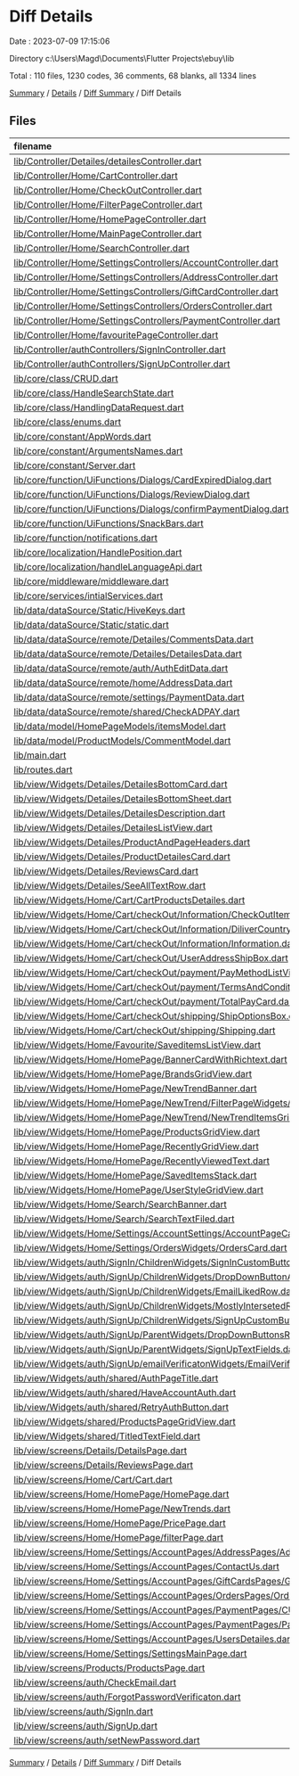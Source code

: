 # Diff Details

Date : 2023-07-09 17:15:06

Directory c:\\Users\\Magd\\Documents\\Flutter Projects\\ebuy\\lib

Total : 110 files,  1230 codes, 36 comments, 68 blanks, all 1334 lines

[Summary](results.md) / [Details](details.md) / [Diff Summary](diff.md) / Diff Details

## Files
| filename | language | code | comment | blank | total |
| :--- | :--- | ---: | ---: | ---: | ---: |
| [lib/Controller/Detailes/detailesController.dart](/lib/Controller/Detailes/detailesController.dart) | Dart | 139 | 0 | 6 | 145 |
| [lib/Controller/Home/CartController.dart](/lib/Controller/Home/CartController.dart) | Dart | 24 | 0 | -1 | 23 |
| [lib/Controller/Home/CheckOutController.dart](/lib/Controller/Home/CheckOutController.dart) | Dart | 20 | -3 | 0 | 17 |
| [lib/Controller/Home/FilterPageController.dart](/lib/Controller/Home/FilterPageController.dart) | Dart | 67 | 0 | 2 | 69 |
| [lib/Controller/Home/HomePageController.dart](/lib/Controller/Home/HomePageController.dart) | Dart | -37 | 0 | -4 | -41 |
| [lib/Controller/Home/MainPageController.dart](/lib/Controller/Home/MainPageController.dart) | Dart | 21 | 0 | 1 | 22 |
| [lib/Controller/Home/SearchController.dart](/lib/Controller/Home/SearchController.dart) | Dart | 56 | 0 | 5 | 61 |
| [lib/Controller/Home/SettingsControllers/AccountController.dart](/lib/Controller/Home/SettingsControllers/AccountController.dart) | Dart | 62 | 0 | 3 | 65 |
| [lib/Controller/Home/SettingsControllers/AddressController.dart](/lib/Controller/Home/SettingsControllers/AddressController.dart) | Dart | 23 | 0 | 0 | 23 |
| [lib/Controller/Home/SettingsControllers/GiftCardController.dart](/lib/Controller/Home/SettingsControllers/GiftCardController.dart) | Dart | 0 | 0 | 1 | 1 |
| [lib/Controller/Home/SettingsControllers/OrdersController.dart](/lib/Controller/Home/SettingsControllers/OrdersController.dart) | Dart | 34 | 0 | 0 | 34 |
| [lib/Controller/Home/SettingsControllers/PaymentController.dart](/lib/Controller/Home/SettingsControllers/PaymentController.dart) | Dart | -19 | 0 | -1 | -20 |
| [lib/Controller/Home/favouritePageController.dart](/lib/Controller/Home/favouritePageController.dart) | Dart | 1 | 0 | 0 | 1 |
| [lib/Controller/authControllers/SignInController.dart](/lib/Controller/authControllers/SignInController.dart) | Dart | 10 | 0 | -1 | 9 |
| [lib/Controller/authControllers/SignUpController.dart](/lib/Controller/authControllers/SignUpController.dart) | Dart | -1 | 0 | 0 | -1 |
| [lib/core/class/CRUD.dart](/lib/core/class/CRUD.dart) | Dart | 33 | 0 | 0 | 33 |
| [lib/core/class/HandleSearchState.dart](/lib/core/class/HandleSearchState.dart) | Dart | 32 | 0 | 0 | 32 |
| [lib/core/class/HandlingDataRequest.dart](/lib/core/class/HandlingDataRequest.dart) | Dart | 42 | 0 | 2 | 44 |
| [lib/core/class/enums.dart](/lib/core/class/enums.dart) | Dart | 8 | 0 | 1 | 9 |
| [lib/core/constant/AppWords.dart](/lib/core/constant/AppWords.dart) | Dart | 225 | 40 | 37 | 302 |
| [lib/core/constant/ArgumentsNames.dart](/lib/core/constant/ArgumentsNames.dart) | Dart | 2 | 1 | 0 | 3 |
| [lib/core/constant/Server.dart](/lib/core/constant/Server.dart) | Dart | 3 | 1 | 0 | 4 |
| [lib/core/function/UiFunctions/Dialogs/CardExpiredDialog.dart](/lib/core/function/UiFunctions/Dialogs/CardExpiredDialog.dart) | Dart | -1 | 0 | 0 | -1 |
| [lib/core/function/UiFunctions/Dialogs/ReviewDialog.dart](/lib/core/function/UiFunctions/Dialogs/ReviewDialog.dart) | Dart | 81 | 0 | 2 | 83 |
| [lib/core/function/UiFunctions/Dialogs/confirmPaymentDialog.dart](/lib/core/function/UiFunctions/Dialogs/confirmPaymentDialog.dart) | Dart | -1 | 0 | 0 | -1 |
| [lib/core/function/UiFunctions/SnackBars.dart](/lib/core/function/UiFunctions/SnackBars.dart) | Dart | 2 | 0 | 0 | 2 |
| [lib/core/function/notifications.dart](/lib/core/function/notifications.dart) | Dart | 19 | 0 | 3 | 22 |
| [lib/core/localization/HandlePosition.dart](/lib/core/localization/HandlePosition.dart) | Dart | 45 | 0 | 6 | 51 |
| [lib/core/localization/handleLanguageApi.dart](/lib/core/localization/handleLanguageApi.dart) | Dart | 59 | 0 | 9 | 68 |
| [lib/core/middleware/middleware.dart](/lib/core/middleware/middleware.dart) | Dart | 1 | 0 | 0 | 1 |
| [lib/core/services/intialServices.dart](/lib/core/services/intialServices.dart) | Dart | 4 | 0 | 1 | 5 |
| [lib/data/dataSource/Static/HiveKeys.dart](/lib/data/dataSource/Static/HiveKeys.dart) | Dart | 2 | 0 | 0 | 2 |
| [lib/data/dataSource/Static/static.dart](/lib/data/dataSource/Static/static.dart) | Dart | -33 | -1 | -1 | -35 |
| [lib/data/dataSource/remote/Detailes/CommentsData.dart](/lib/data/dataSource/remote/Detailes/CommentsData.dart) | Dart | 36 | 0 | 5 | 41 |
| [lib/data/dataSource/remote/Detailes/DetailesData.dart](/lib/data/dataSource/remote/Detailes/DetailesData.dart) | Dart | 12 | 0 | 2 | 14 |
| [lib/data/dataSource/remote/auth/AuthEditData.dart](/lib/data/dataSource/remote/auth/AuthEditData.dart) | Dart | 23 | 0 | 3 | 26 |
| [lib/data/dataSource/remote/home/AddressData.dart](/lib/data/dataSource/remote/home/AddressData.dart) | Dart | 1 | 0 | 0 | 1 |
| [lib/data/dataSource/remote/settings/PaymentData.dart](/lib/data/dataSource/remote/settings/PaymentData.dart) | Dart | 1 | 0 | 0 | 1 |
| [lib/data/dataSource/remote/shared/CheckADPAY.dart](/lib/data/dataSource/remote/shared/CheckADPAY.dart) | Dart | 11 | 0 | 2 | 13 |
| [lib/data/model/HomePageModels/itemsModel.dart](/lib/data/model/HomePageModels/itemsModel.dart) | Dart | 8 | 0 | 0 | 8 |
| [lib/data/model/ProductModels/CommentModel.dart](/lib/data/model/ProductModels/CommentModel.dart) | Dart | 49 | 0 | 4 | 53 |
| [lib/main.dart](/lib/main.dart) | Dart | -1 | 0 | 0 | -1 |
| [lib/routes.dart](/lib/routes.dart) | Dart | 14 | 0 | 0 | 14 |
| [lib/view/Widgets/Detailes/DetailesBottomCard.dart](/lib/view/Widgets/Detailes/DetailesBottomCard.dart) | Dart | 4 | 0 | 0 | 4 |
| [lib/view/Widgets/Detailes/DetailesBottomSheet.dart](/lib/view/Widgets/Detailes/DetailesBottomSheet.dart) | Dart | -3 | 0 | 0 | -3 |
| [lib/view/Widgets/Detailes/DetailesDescription.dart](/lib/view/Widgets/Detailes/DetailesDescription.dart) | Dart | -2 | 0 | -1 | -3 |
| [lib/view/Widgets/Detailes/DetailesListView.dart](/lib/view/Widgets/Detailes/DetailesListView.dart) | Dart | 23 | 0 | -2 | 21 |
| [lib/view/Widgets/Detailes/ProductAndPageHeaders.dart](/lib/view/Widgets/Detailes/ProductAndPageHeaders.dart) | Dart | -3 | 0 | 0 | -3 |
| [lib/view/Widgets/Detailes/ProductDetailesCard.dart](/lib/view/Widgets/Detailes/ProductDetailesCard.dart) | Dart | 3 | 0 | -2 | 1 |
| [lib/view/Widgets/Detailes/ReviewsCard.dart](/lib/view/Widgets/Detailes/ReviewsCard.dart) | Dart | 27 | 0 | 0 | 27 |
| [lib/view/Widgets/Detailes/SeeAllTextRow.dart](/lib/view/Widgets/Detailes/SeeAllTextRow.dart) | Dart | -31 | 0 | -3 | -34 |
| [lib/view/Widgets/Home/Cart/CartProductsDetailes.dart](/lib/view/Widgets/Home/Cart/CartProductsDetailes.dart) | Dart | 1 | 0 | 0 | 1 |
| [lib/view/Widgets/Home/Cart/checkOut/Information/CheckOutItems.dart](/lib/view/Widgets/Home/Cart/checkOut/Information/CheckOutItems.dart) | Dart | 1 | 0 | 0 | 1 |
| [lib/view/Widgets/Home/Cart/checkOut/Information/DiliverCountryButton.dart](/lib/view/Widgets/Home/Cart/checkOut/Information/DiliverCountryButton.dart) | Dart | -3 | 0 | 0 | -3 |
| [lib/view/Widgets/Home/Cart/checkOut/Information/Information.dart](/lib/view/Widgets/Home/Cart/checkOut/Information/Information.dart) | Dart | -1 | 0 | 0 | -1 |
| [lib/view/Widgets/Home/Cart/checkOut/UserAddressShipBox.dart](/lib/view/Widgets/Home/Cart/checkOut/UserAddressShipBox.dart) | Dart | -1 | 0 | 0 | -1 |
| [lib/view/Widgets/Home/Cart/checkOut/payment/PayMethodListView.dart](/lib/view/Widgets/Home/Cart/checkOut/payment/PayMethodListView.dart) | Dart | -1 | 0 | 0 | -1 |
| [lib/view/Widgets/Home/Cart/checkOut/payment/TermsAndConditionText.dart](/lib/view/Widgets/Home/Cart/checkOut/payment/TermsAndConditionText.dart) | Dart | -1 | 0 | 0 | -1 |
| [lib/view/Widgets/Home/Cart/checkOut/payment/TotalPayCard.dart](/lib/view/Widgets/Home/Cart/checkOut/payment/TotalPayCard.dart) | Dart | -4 | 0 | 0 | -4 |
| [lib/view/Widgets/Home/Cart/checkOut/shipping/ShipOptionsBox.dart](/lib/view/Widgets/Home/Cart/checkOut/shipping/ShipOptionsBox.dart) | Dart | -2 | 0 | 0 | -2 |
| [lib/view/Widgets/Home/Cart/checkOut/shipping/Shipping.dart](/lib/view/Widgets/Home/Cart/checkOut/shipping/Shipping.dart) | Dart | -1 | 0 | 0 | -1 |
| [lib/view/Widgets/Home/Favourite/SaveditemsListView.dart](/lib/view/Widgets/Home/Favourite/SaveditemsListView.dart) | Dart | -1 | 0 | 0 | -1 |
| [lib/view/Widgets/Home/HomePage/BannerCardWithRichtext.dart](/lib/view/Widgets/Home/HomePage/BannerCardWithRichtext.dart) | Dart | 19 | 0 | 0 | 19 |
| [lib/view/Widgets/Home/HomePage/BrandsGridView.dart](/lib/view/Widgets/Home/HomePage/BrandsGridView.dart) | Dart | 1 | 0 | 0 | 1 |
| [lib/view/Widgets/Home/HomePage/NewTrendBanner.dart](/lib/view/Widgets/Home/HomePage/NewTrendBanner.dart) | Dart | 18 | 0 | -1 | 17 |
| [lib/view/Widgets/Home/HomePage/NewTrend/FilterPageWidgets/FilterItemsContent.dart](/lib/view/Widgets/Home/HomePage/NewTrend/FilterPageWidgets/FilterItemsContent.dart) | Dart | -4 | 0 | -1 | -5 |
| [lib/view/Widgets/Home/HomePage/NewTrend/NewTrendItemsGridView.dart](/lib/view/Widgets/Home/HomePage/NewTrend/NewTrendItemsGridView.dart) | Dart | 5 | 0 | -1 | 4 |
| [lib/view/Widgets/Home/HomePage/ProductsGridView.dart](/lib/view/Widgets/Home/HomePage/ProductsGridView.dart) | Dart | 2 | 0 | 0 | 2 |
| [lib/view/Widgets/Home/HomePage/RecentlyGridView.dart](/lib/view/Widgets/Home/HomePage/RecentlyGridView.dart) | Dart | 7 | 0 | -1 | 6 |
| [lib/view/Widgets/Home/HomePage/RecentlyViewedText.dart](/lib/view/Widgets/Home/HomePage/RecentlyViewedText.dart) | Dart | 1 | 0 | 0 | 1 |
| [lib/view/Widgets/Home/HomePage/SavedItemsStack.dart](/lib/view/Widgets/Home/HomePage/SavedItemsStack.dart) | Dart | 11 | 0 | 0 | 11 |
| [lib/view/Widgets/Home/HomePage/UserStyleGridView.dart](/lib/view/Widgets/Home/HomePage/UserStyleGridView.dart) | Dart | -3 | 0 | -1 | -4 |
| [lib/view/Widgets/Home/Search/SearchBanner.dart](/lib/view/Widgets/Home/Search/SearchBanner.dart) | Dart | 1 | 0 | -1 | 0 |
| [lib/view/Widgets/Home/Search/SearchTextFiled.dart](/lib/view/Widgets/Home/Search/SearchTextFiled.dart) | Dart | -1 | 0 | 0 | -1 |
| [lib/view/Widgets/Home/Settings/AccountSettings/AccountPageCard.dart](/lib/view/Widgets/Home/Settings/AccountSettings/AccountPageCard.dart) | Dart | 1 | 0 | 0 | 1 |
| [lib/view/Widgets/Home/Settings/OrdersWidgets/OrdersCard.dart](/lib/view/Widgets/Home/Settings/OrdersWidgets/OrdersCard.dart) | Dart | 27 | 0 | 0 | 27 |
| [lib/view/Widgets/auth/SignIn/ChildrenWidgets/SignInCustomButton.dart](/lib/view/Widgets/auth/SignIn/ChildrenWidgets/SignInCustomButton.dart) | Dart | -1 | 0 | 0 | -1 |
| [lib/view/Widgets/auth/SignUp/ChildrenWidgets/DropDownButtonAuth.dart](/lib/view/Widgets/auth/SignUp/ChildrenWidgets/DropDownButtonAuth.dart) | Dart | -1 | 0 | 0 | -1 |
| [lib/view/Widgets/auth/SignUp/ChildrenWidgets/EmailLikedRow.dart](/lib/view/Widgets/auth/SignUp/ChildrenWidgets/EmailLikedRow.dart) | Dart | -1 | 0 | 0 | -1 |
| [lib/view/Widgets/auth/SignUp/ChildrenWidgets/MostlyIntersetedRichText.dart](/lib/view/Widgets/auth/SignUp/ChildrenWidgets/MostlyIntersetedRichText.dart) | Dart | -1 | 0 | 0 | -1 |
| [lib/view/Widgets/auth/SignUp/ChildrenWidgets/SignUpCustomButton.dart](/lib/view/Widgets/auth/SignUp/ChildrenWidgets/SignUpCustomButton.dart) | Dart | -1 | 0 | 0 | -1 |
| [lib/view/Widgets/auth/SignUp/ParentWidgets/DropDownButtonsRow.dart](/lib/view/Widgets/auth/SignUp/ParentWidgets/DropDownButtonsRow.dart) | Dart | -1 | 0 | 0 | -1 |
| [lib/view/Widgets/auth/SignUp/ParentWidgets/SignUpTextFields.dart](/lib/view/Widgets/auth/SignUp/ParentWidgets/SignUpTextFields.dart) | Dart | -1 | 0 | 0 | -1 |
| [lib/view/Widgets/auth/SignUp/emailVerificatonWidgets/EmailVerificationRichText.dart](/lib/view/Widgets/auth/SignUp/emailVerificatonWidgets/EmailVerificationRichText.dart) | Dart | -1 | 0 | -1 | -2 |
| [lib/view/Widgets/auth/shared/AuthPageTitle.dart](/lib/view/Widgets/auth/shared/AuthPageTitle.dart) | Dart | -30 | 0 | -4 | -34 |
| [lib/view/Widgets/auth/shared/HaveAccountAuth.dart](/lib/view/Widgets/auth/shared/HaveAccountAuth.dart) | Dart | -3 | 0 | -1 | -4 |
| [lib/view/Widgets/auth/shared/RetryAuthButton.dart](/lib/view/Widgets/auth/shared/RetryAuthButton.dart) | Dart | -1 | 0 | 0 | -1 |
| [lib/view/Widgets/shared/ProductsPageGridView.dart](/lib/view/Widgets/shared/ProductsPageGridView.dart) | Dart | 3 | 0 | 0 | 3 |
| [lib/view/Widgets/shared/TitledTextField.dart](/lib/view/Widgets/shared/TitledTextField.dart) | Dart | -1 | 0 | 0 | -1 |
| [lib/view/screens/Details/DetailsPage.dart](/lib/view/screens/Details/DetailsPage.dart) | Dart | 12 | 0 | -1 | 11 |
| [lib/view/screens/Details/ReviewsPage.dart](/lib/view/screens/Details/ReviewsPage.dart) | Dart | 78 | 0 | 4 | 82 |
| [lib/view/screens/Home/Cart/Cart.dart](/lib/view/screens/Home/Cart/Cart.dart) | Dart | -12 | 0 | 0 | -12 |
| [lib/view/screens/Home/HomePage/HomePage.dart](/lib/view/screens/Home/HomePage/HomePage.dart) | Dart | -1 | 0 | 0 | -1 |
| [lib/view/screens/Home/HomePage/NewTrends.dart](/lib/view/screens/Home/HomePage/NewTrends.dart) | Dart | 3 | 0 | 0 | 3 |
| [lib/view/screens/Home/HomePage/PricePage.dart](/lib/view/screens/Home/HomePage/PricePage.dart) | Dart | 3 | -2 | -2 | -1 |
| [lib/view/screens/Home/HomePage/filterPage.dart](/lib/view/screens/Home/HomePage/filterPage.dart) | Dart | 10 | 0 | -1 | 9 |
| [lib/view/screens/Home/Settings/AccountPages/AddressPages/AddAddressMap.dart](/lib/view/screens/Home/Settings/AccountPages/AddressPages/AddAddressMap.dart) | Dart | -2 | 0 | 0 | -2 |
| [lib/view/screens/Home/Settings/AccountPages/ContactUs.dart](/lib/view/screens/Home/Settings/AccountPages/ContactUs.dart) | Dart | -1 | 0 | 0 | -1 |
| [lib/view/screens/Home/Settings/AccountPages/GiftCardsPages/GiftCardPage.dart](/lib/view/screens/Home/Settings/AccountPages/GiftCardsPages/GiftCardPage.dart) | Dart | 0 | 0 | -1 | -1 |
| [lib/view/screens/Home/Settings/AccountPages/OrdersPages/OrderTrack.dart](/lib/view/screens/Home/Settings/AccountPages/OrdersPages/OrderTrack.dart) | Dart | 9 | 0 | 2 | 11 |
| [lib/view/screens/Home/Settings/AccountPages/PaymentPages/CUDPaymentPage.dart](/lib/view/screens/Home/Settings/AccountPages/PaymentPages/CUDPaymentPage.dart) | Dart | -1 | 0 | 0 | -1 |
| [lib/view/screens/Home/Settings/AccountPages/PaymentPages/PaymentMethods.dart](/lib/view/screens/Home/Settings/AccountPages/PaymentPages/PaymentMethods.dart) | Dart | -1 | 0 | 0 | -1 |
| [lib/view/screens/Home/Settings/AccountPages/UsersDetailes.dart](/lib/view/screens/Home/Settings/AccountPages/UsersDetailes.dart) | Dart | -1 | 0 | 0 | -1 |
| [lib/view/screens/Home/Settings/SettingsMainPage.dart](/lib/view/screens/Home/Settings/SettingsMainPage.dart) | Dart | 28 | 0 | 0 | 28 |
| [lib/view/screens/Products/ProductsPage.dart](/lib/view/screens/Products/ProductsPage.dart) | Dart | -6 | 0 | 0 | -6 |
| [lib/view/screens/auth/CheckEmail.dart](/lib/view/screens/auth/CheckEmail.dart) | Dart | -9 | 0 | 0 | -9 |
| [lib/view/screens/auth/ForgotPasswordVerificaton.dart](/lib/view/screens/auth/ForgotPasswordVerificaton.dart) | Dart | 1 | 0 | 0 | 1 |
| [lib/view/screens/auth/SignIn.dart](/lib/view/screens/auth/SignIn.dart) | Dart | 3 | 0 | 0 | 3 |
| [lib/view/screens/auth/SignUp.dart](/lib/view/screens/auth/SignUp.dart) | Dart | 2 | 0 | 0 | 2 |
| [lib/view/screens/auth/setNewPassword.dart](/lib/view/screens/auth/setNewPassword.dart) | Dart | -12 | 0 | 0 | -12 |

[Summary](results.md) / [Details](details.md) / [Diff Summary](diff.md) / Diff Details